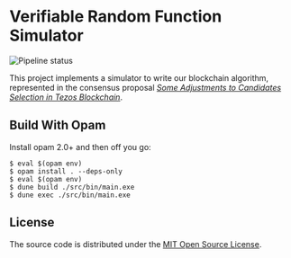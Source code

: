 # Verifiable Random Function Simulator

![Pipeline status](https://gitlab.com/nomadic-labs/tenderbake-simulator/badges/master/pipeline.svg)

This project implements a simulator to write our blockchain algorithm, represented in the consensus proposal [*Some Adjustments to Candidates Selection in Tezos Blockchain*][paper].

## Build With Opam

Install opam 2.0+ and then off you go:

```console
$ eval $(opam env)
$ opam install . --deps-only
$ eval $(opam env)
$ dune build ./src/bin/main.exe
$ dune exec ./src/bin/main.exe
```

## License

The source code is distributed under the [MIT Open Source
License](https://opensource.org/licenses/MIT).

[paper]: https://drive.google.com/file/d/1o6Brp76OofgoD9lXMHtFYzedg40XSblb/view?usp=sharing
